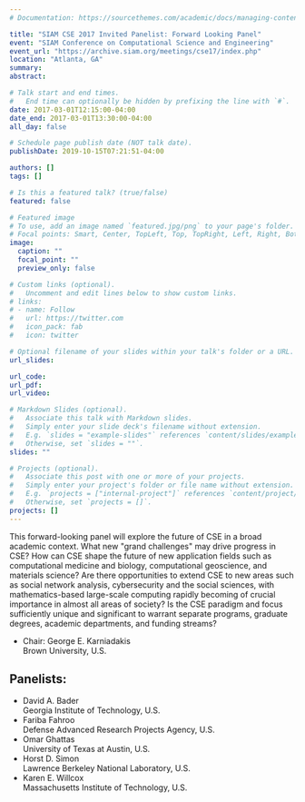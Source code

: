 ```yaml
---
# Documentation: https://sourcethemes.com/academic/docs/managing-content/

title: "SIAM CSE 2017 Invited Panelist: Forward Looking Panel"
event: "SIAM Conference on Computational Science and Engineering"
event_url: "https://archive.siam.org/meetings/cse17/index.php"
location: "Atlanta, GA"
summary:
abstract:

# Talk start and end times.
#   End time can optionally be hidden by prefixing the line with `#`.
date: 2017-03-01T12:15:00-04:00
date_end: 2017-03-01T13:30:00-04:00
all_day: false

# Schedule page publish date (NOT talk date).
publishDate: 2019-10-15T07:21:51-04:00

authors: []
tags: []

# Is this a featured talk? (true/false)
featured: false

# Featured image
# To use, add an image named `featured.jpg/png` to your page's folder. 
# Focal points: Smart, Center, TopLeft, Top, TopRight, Left, Right, BottomLeft, Bottom, BottomRight.
image:
  caption: ""
  focal_point: ""
  preview_only: false

# Custom links (optional).
#   Uncomment and edit lines below to show custom links.
# links:
# - name: Follow
#   url: https://twitter.com
#   icon_pack: fab
#   icon: twitter

# Optional filename of your slides within your talk's folder or a URL.
url_slides:

url_code:
url_pdf:
url_video:

# Markdown Slides (optional).
#   Associate this talk with Markdown slides.
#   Simply enter your slide deck's filename without extension.
#   E.g. `slides = "example-slides"` references `content/slides/example-slides.md`.
#   Otherwise, set `slides = ""`.
slides: ""

# Projects (optional).
#   Associate this post with one or more of your projects.
#   Simply enter your project's folder or file name without extension.
#   E.g. `projects = ["internal-project"]` references `content/project/deep-learning/index.md`.
#   Otherwise, set `projects = []`.
projects: []
---
```


This forward-looking panel will explore the future of CSE in a broad academic context. What new "grand challenges" may drive progress in CSE? How can CSE shape the future of new application fields such as computational medicine and biology, computational geoscience, and materials science? Are there opportunities to extend CSE to new areas such as social network analysis, cybersecurity and the social sciences, with mathematics-based large-scale computing rapidly becoming of crucial importance in almost all areas of society? Is the CSE paradigm and focus sufficiently unique and significant to warrant separate programs, graduate degrees, academic departments, and funding streams?

* Chair: George E. Karniadakis   
Brown University, U.S.

## Panelists: ##

* David A. Bader   
Georgia Institute of Technology, U.S.
* Fariba Fahroo   
Defense Advanced Research Projects Agency, U.S.
* Omar Ghattas   
University of Texas at Austin, U.S.
* Horst D. Simon   
Lawrence Berkeley National Laboratory, U.S.
* Karen E. Willcox   
Massachusetts Institute of Technology, U.S.